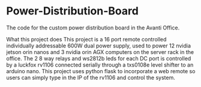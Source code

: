# Power-Distribution-Board
The code for the custom power distribution board in the Avanti Office.

What this project does
This project is a 16 port remote controlled individually addressable 600W dual power supply, used to power 12 nvidia jetson orin nanos and 3 nvidia orin AGX computers on the server rack in the office. The 2 8 way relays and ws2812b leds for each DC port is controlled by a luckfox rv1106 connected serially through a txs0108e level shifter to an arduino nano. This project uses python flask to incorporate a web remote so users can simply type in the IP of the rv1106 and control the system. 
